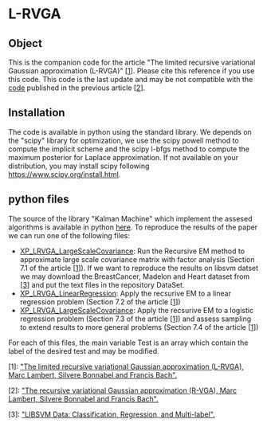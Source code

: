 # L-RVGA

## Object

This is the companion code for the article "The limited recursive variational Gaussian approximation (L-RVGA)" \[[1][A]\]. Please cite this reference if you use this code. This code is the last update and may be not compatible with the [code][1] published in the previous article \[[2][B]\].  

## Installation
The code is available in python using the standard library. We depends on the "scipy" library for optimization, we use the scipy powell method to compute the implicit scheme and the scipy l-bfgs method to compute the maximum posterior for Laplace approximation. If not available on your distribution, you may install scipy following https://www.scipy.org/install.html.

## python files
The source of the library "Kalman Machine" which implement the assesed algorithms is available in python [here][2]. To reproduce the results of the paper we can run one of the following files:
- [XP_LRVGA_LargeScaleCovariance][3]: Run the Recursive EM method to approximate large scale covariance matrix with factor analysis (Section 7.1 of the article \[[1][A]\]). If we want to reproduce the results on libsvm datset we may download the BreastCancer, Madelon and Heart dataset from \[[3][C]\] and put the text files in the repository DataSet.
- [XP_LRVGA_LinearRegression][4]: Apply the recsurive EM to a linear regression problem (Section 7.2 of the article \[[1][A]\])
- [XP_LRVGA_LargeScaleCovariance][5]: Apply the recsurive EM to a logistic regression problem (Section 7.3 of the article \[[1][A]\]) and assess sampling to extend results to more general problems (Section 7.4 of the article \[[1][A]\]) 

For each of this files, the main variable Test is an array which contain the label of the desired test and may be modified.

[1]: https://github.com/marc-h-lambert/Kalman4Classification
[2]: ./KalmanMachine
[3]: ./XP_LRVGA_LargeScaleCovariance.py
[4]: ./XP_LRVGA_LinearRegression.py
[5]: ./XP_LRVGA_LogisticRegression.py

[A]: https://hal.inria.fr/hal-0308662X
[B]: https://hal.inria.fr/hal-03086627
[C]: https://www.csie.ntu.edu.tw/~cjlin/libsvmtools/datasets/

\[1\]: ["The limited recursive variational Gaussian approximation (L-RVGA), Marc Lambert, Silvere Bonnabel and Francis Bach".][A] 

\[2\]: ["The recursive variational Gaussian approximation (R-VGA), Marc Lambert, Silvere Bonnabel and Francis Bach".][B] 

\[3\]: ["LIBSVM Data: Classification, Regression, and Multi-label".][C] 

